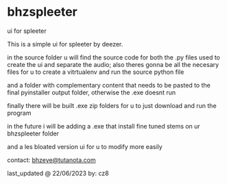 # bhzspleeter
ui for spleeter


This is a simple ui for spleeter by deezer.

in the source folder u will find the source code for both the .py files used to create the ui and separate the audio;
also theres gonna be all the necesary files for u to create a vitrtualenv and run the source python file

and a folder with complementary content that needs to be pasted to the final pyinstaller output folder, otherwise the .exe doesnt run

finally there will be built .exe zip folders for u to just download and run the program

in the future i will be adding a .exe that install fine tuned stems on ur bhzspleeter folder

and a les bloated version ui for u to modify more easily

contact: bhzeye@tutanota.com

last_updated @ 22/06/2023 by: cz8
